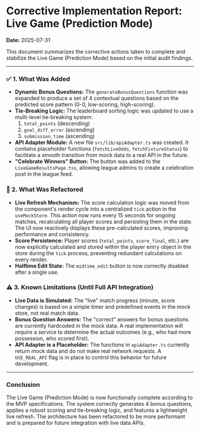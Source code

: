 # Corrective Implementation Report: Live Game (Prediction Mode)

**Date:** 2025-07-31

This document summarizes the corrective actions taken to complete and stabilize the Live Game (Prediction Mode) based on the initial audit findings.

---

### ✅ 1. What Was Added

- **Dynamic Bonus Questions:** The `generateBonusQuestions` function was expanded to produce a set of 4 contextual questions based on the predicted score pattern (0-0, low-scoring, high-scoring).
- **Tie-Breaking Logic:** The leaderboard sorting logic was updated to use a multi-level tie-breaking system:
  1.  `total_points` (descending)
  2.  `goal_diff_error` (ascending)
  3.  `submission_time` (ascending)
- **API Adapter Module:** A new file `src/lib/apiAdapter.ts` was created. It contains placeholder functions (`fetchLiveOdds`, `fetchFixtureStatus`) to facilitate a smooth transition from mock data to a real API in the future.
- **"Celebrate Winners" Button:** The button was added to the `LiveGameResultsPage.tsx`, allowing league admins to create a celebration post in the league feed.

### 🔄 2. What Was Refactored

- **Live Refresh Mechanism:** The score calculation logic was moved from the component's render cycle into a centralized `tick` action in the `useMockStore`. This action now runs every 15 seconds for ongoing matches, recalculating all player scores and persisting them in the state. The UI now reactively displays these pre-calculated scores, improving performance and consistency.
- **Score Persistence:** Player scores (`total_points`, `score_final`, etc.) are now explicitly calculated and stored within the player entry object in the store during the `tick` process, preventing redundant calculations on every render.
- **Halftime Edit State:** The `midtime_edit` button is now correctly disabled after a single use.

### ⚠️ 3. Known Limitations (Until Full API Integration)

- **Live Data is Simulated:** The "live" match progress (minute, score changes) is based on a simple timer and predefined events in the mock store, not real match data.
- **Bonus Question Answers:** The "correct" answers for bonus questions are currently hardcoded in the mock data. A real implementation will require a service to determine the actual outcomes (e.g., who had more possession, who scored first).
- **API Adapter is a Placeholder:** The functions in `apiAdapter.ts` currently return mock data and do not make real network requests. A `USE_REAL_API` flag is in place to control this behavior for future development.

---

### Conclusion

The Live Game (Prediction Mode) is now functionally complete according to the MVP specifications. The system correctly generates 4 bonus questions, applies a robust scoring and tie-breaking logic, and features a lightweight live refresh. The architecture has been refactored to be more performant and is prepared for future integration with live data APIs.
